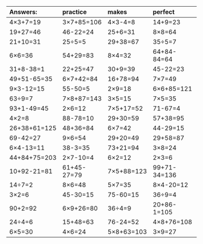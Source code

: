 | Answers: | practice | makes | perfect | ! |
| :--- | :--- | :--- | :--- | :--- |
| 4×3+7=19 | 3×7+85=106 | 4×3-4=8 | 14+9=23 | 6×5+2=32 | 
| 19+27=46 | 46-22=24 | 25+6=31 | 8×8=64 | 8×3=24 | 
| 21+10=31 | 25÷5=5 | 29+38=67 | 35÷5=7 | 98-3=95 | 
| 6×6=36 | 54+29=83 | 8×4=32 | 64+84-84=64 | 7×3=21 | 
| 31+8-38=1 | 22+25=47 | 30+9=39 | 45-22=23 | 89+22-6=105 | 
| 49+51-65=35 | 6×7+42=84 | 16+78=94 | 7×7=49 | 9×8=72 | 
| 9×3-12=15 | 55-50=5 | 2×9=18 | 6×6+85=121 | 2×3+19=25 | 
| 63÷9=7 | 7×8+87=143 | 3×5=15 | 7×5=35 | 33+15+60=108 | 
| 93+1-49=45 | 2×6=12 | 7×5+17=52 | 71-67=4 | 58-17=41 | 
| 4×2=8 | 88-78=10 | 29+30=59 | 57+38=95 | 74+66+86=226 | 
| 26+38+61=125 | 48+36=84 | 6×7=42 | 44-29=15 | 20÷4=5 | 
| 69-42=27 | 9×6=54 | 29+20=49 | 29+58=87 | 78+89-13=154 | 
| 6×4-13=11 | 38-3=35 | 73+21=94 | 3×8=24 | 3×8-3=21 | 
| 44+84+75=203 | 2×7-10=4 | 6×2=12 | 2×3=6 | 7×3+96=117 | 
| 10+92-21=81 | 61+45-27=79 | 7×5+88=123 | 99+71-34=136 | 57-35=22 | 
| 14÷7=2 | 8×6=48 | 5×7=35 | 8×4-20=12 | 25+55+9=89 | 
| 3×2=6 | 45-30=15 | 75-60=15 | 36÷9=4 | 29+48=77 | 
| 90+2=92 | 6×9+26=80 | 36÷4=9 | 20+86-1=105 | 6×4=24 | 
| 24÷4=6 | 15+48=63 | 76-24=52 | 4×8+76=108 | 56+39=95 | 
| 6×5=30 | 4×6=24 | 5×8+63=103 | 3×9=27 | 83+15=98 | 
